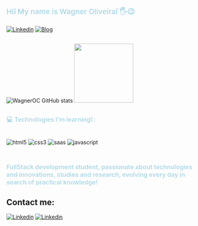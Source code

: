 ### <p style="color:lightblue;font-size:19px;font-weight:600">Hi❕ My name is Wagner Oliveira❕ 🖐️😉
</p>  

[![Linkedin](https://img.shields.io/badge/LinkedIn-0077B5?style=for-the-badge&logo=linkedin&logoColor=white)](https://www.linkedin.com/in/wagner-oliveira-161a821a9/)
[![Blog](https://img.shields.io/badge/Netlify-00C7B7?style=for-the-badge&logo=netlify&logoColor=white)](https://app.netlify.com/teams/wagneroliveira9819/overview)

##
<!-- STATUS COM O N DE CONTRIBUIÇÕES AS LINGUAGENS DE PROGRAMAÇÃO-->
![WagnerOC GitHub stats](https://github-readme-stats.vercel.app/api?username=WagnerOC&show_icons=true&theme=highcontrast)
<img height="154em" src="https://github-readme-stats.vercel.app/api/top-langs/?username=WagnerOC&layout=compact&langs_count=16&theme=highcontrast"/>
<!---->
##
### <p style="color:lightblue;font-size:16px;font-weight:600">💻 Technologies I'm learning❕ :</p>

<div style="display: inline_block"><br/>
  <img align="center" alt="html5" src="https://img.shields.io/badge/HTML5-E34F26?style=for-the-badge&logo=html5&logoColor=white"  />
  <img align="center" alt="css3" src="https://img.shields.io/badge/CSS3-1572B6?style=for-the-badge&logo=css3&logoColor=white"  />
  <img align="center" alt="saas" src="https://img.shields.io/badge/Sass-CC6699?style=for-the-badge&logo=sass&logoColor=white"/>
  <img align="center" alt="javascript" src="https://img.shields.io/badge/JavaScript-323330?style=for-the-badge&logo=javascript&logoColor=F7DF1E"  />
</div><br> 

##
### <p style="color:lightblue;font-size:16px;font-weight:600">FullStack development student, passionate about technologies and innovations, studies and research, evolving every day in search of practical knowledge!
</p>

<h2>Contact me:</h2>

[![Linkedin](https://img.shields.io/badge/WhatsApp-25D366?style=for-the-badge&logo=whatsapp&logoColor=white)](https://web.whatsapp.com/send?phone=5535998723379)
[![Linkedin](https://img.shields.io/badge/Gmail-D14836?style=for-the-badge&logo=gmail&logoColor=white)](mailto:wagneroliveira9819@gmail.com?subject=Questions)
